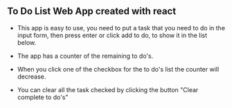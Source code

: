 ## To Do List Web App created with react

- This app is easy to use, you need to put a task that you need to do in the input form, then press enter or click add to do, to show it in the list below.

- The app has a counter of the remaining to do's.

- When you click one of the checkbox for the to do's list the counter will decrease.

- You can clear all the task checked by clicking the button "Clear complete to do's"



